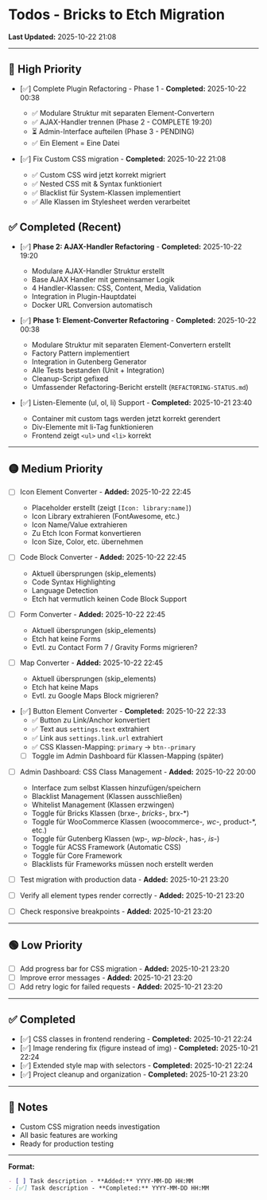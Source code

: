 # Todos - Bricks to Etch Migration

**Last Updated:** 2025-10-22 21:08

---

## 🔴 High Priority

- [✅] Complete Plugin Refactoring - Phase 1 - **Completed:** 2025-10-22 00:38
  - ✅ Modulare Struktur mit separaten Element-Convertern
  - ✅ AJAX-Handler trennen (Phase 2 - COMPLETE 19:20)
  - ⏳ Admin-Interface aufteilen (Phase 3 - PENDING)
  - ✅ Ein Element = Eine Datei

- [✅] Fix Custom CSS migration - **Completed:** 2025-10-22 21:08
  - ✅ Custom CSS wird jetzt korrekt migriert
  - ✅ Nested CSS mit & Syntax funktioniert
  - ✅ Blacklist für System-Klassen implementiert
  - ✅ Alle Klassen im Stylesheet werden verarbeitet

## ✅ Completed (Recent)

- [✅] **Phase 2: AJAX-Handler Refactoring** - **Completed:** 2025-10-22 19:20
  - Modulare AJAX-Handler Struktur erstellt
  - Base AJAX Handler mit gemeinsamer Logik
  - 4 Handler-Klassen: CSS, Content, Media, Validation
  - Integration in Plugin-Hauptdatei
  - Docker URL Conversion automatisch

- [✅] **Phase 1: Element-Converter Refactoring** - **Completed:** 2025-10-22 00:38
  - Modulare Struktur mit separaten Element-Convertern erstellt
  - Factory Pattern implementiert
  - Integration in Gutenberg Generator
  - Alle Tests bestanden (Unit + Integration)
  - Cleanup-Script gefixed
  - Umfassender Refactoring-Bericht erstellt (`REFACTORING-STATUS.md`)

- [✅] Listen-Elemente (ul, ol, li) Support - **Completed:** 2025-10-21 23:40
  - Container mit custom tags werden jetzt korrekt gerendert
  - Div-Elemente mit li-Tag funktionieren
  - Frontend zeigt `<ul>` und `<li>` korrekt

---

## 🟡 Medium Priority

- [ ] Icon Element Converter - **Added:** 2025-10-22 22:45
  - Placeholder erstellt (zeigt `[Icon: library:name]`)
  - Icon Library extrahieren (FontAwesome, etc.)
  - Icon Name/Value extrahieren
  - Zu Etch Icon Format konvertieren
  - Icon Size, Color, etc. übernehmen

- [ ] Code Block Converter - **Added:** 2025-10-22 22:45
  - Aktuell übersprungen (skip_elements)
  - Code Syntax Highlighting
  - Language Detection
  - Etch hat vermutlich keinen Code Block Support

- [ ] Form Converter - **Added:** 2025-10-22 22:45
  - Aktuell übersprungen (skip_elements)
  - Etch hat keine Forms
  - Evtl. zu Contact Form 7 / Gravity Forms migrieren?

- [ ] Map Converter - **Added:** 2025-10-22 22:45
  - Aktuell übersprungen (skip_elements)
  - Etch hat keine Maps
  - Evtl. zu Google Maps Block migrieren?

- [✅] Button Element Converter - **Completed:** 2025-10-22 22:33
  - ✅ Button zu Link/Anchor konvertiert
  - ✅ Text aus `settings.text` extrahiert
  - ✅ Link aus `settings.link.url` extrahiert
  - ✅ CSS Klassen-Mapping: `primary` → `btn--primary`
  - [ ] Toggle im Admin Dashboard für Klassen-Mapping (später)

- [ ] Admin Dashboard: CSS Class Management - **Added:** 2025-10-22 20:00
  - Interface zum selbst Klassen hinzufügen/speichern
  - Blacklist Management (Klassen ausschließen)
  - Whitelist Management (Klassen erzwingen)
  - Toggle für Bricks Klassen (brxe-*, bricks-*, brx-*)
  - Toggle für WooCommerce Klassen (woocommerce-*, wc-*, product-*, etc.)
  - Toggle für Gutenberg Klassen (wp-*, wp-block-*, has-*, is-*)
  - Toggle für ACSS Framework (Automatic CSS)
  - Toggle für Core Framework
  - Blacklists für Frameworks müssen noch erstellt werden

- [ ] Test migration with production data - **Added:** 2025-10-21 23:20
- [ ] Verify all element types render correctly - **Added:** 2025-10-21 23:20
- [ ] Check responsive breakpoints - **Added:** 2025-10-21 23:20

---

## 🟢 Low Priority

- [ ] Add progress bar for CSS migration - **Added:** 2025-10-21 23:20
- [ ] Improve error messages - **Added:** 2025-10-21 23:20
- [ ] Add retry logic for failed requests - **Added:** 2025-10-21 23:20

---

## ✅ Completed

- [✅] CSS classes in frontend rendering - **Completed:** 2025-10-21 22:24
- [✅] Image rendering fix (figure instead of img) - **Completed:** 2025-10-21 22:24
- [✅] Extended style map with selectors - **Completed:** 2025-10-21 22:24
- [✅] Project cleanup and organization - **Completed:** 2025-10-21 23:20

---

## 📝 Notes

- Custom CSS migration needs investigation
- All basic features are working
- Ready for production testing

---

**Format:**
```markdown
- [ ] Task description - **Added:** YYYY-MM-DD HH:MM
- [✅] Task description - **Completed:** YYYY-MM-DD HH:MM
```
